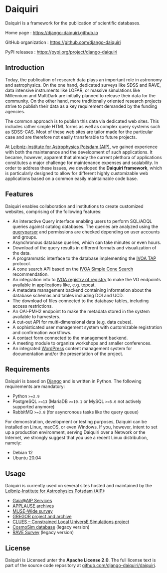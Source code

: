 # Daiquiri

Daiquiri is a framework for the publication of scientific databases.

Home page
: <https://django-daiquiri.github.io>

GitHub organization
: <https://github.com/django-daiquiri>

PyPI releases
: <https://pypi.org/project/django-daiquiri>

## Introduction

Today, the publication of research data plays an important role in astronomy and astrophysics. On the one hand, dedicated surveys like SDSS and RAVE, data intensive instruments like LOFAR, or massive simulations like Millennium and MultiDark are initially planned to release their data for the community. On the other hand, more traditionally oriented research projects strive to publish their data as a key requirement demanded by the funding agencies.

The common approach is to publish this data via dedicated web sites. This includes rather simple HTML forms as well as complex query systems such as SDSS-CAS. Most of these web sites are tailor made for the particular case and are therefore not easily transferable to future projects.

At [Leibniz-Institute for Astrophysics Potsdam (AIP)](http://www.aip.de/), we gained experience with both the maintenance and the development of such applications. It became, however, apparent that already the current plethora of applications constitutes a major challenge for maintenance expenses and scalability. In order to address these issues, we developed the **Daiquiri framework**, which is particularly designed to allow for different highly customizable web applications based on a common easily maintainable code base.

## Features

Daiquiri enables collaboration and institutions to create customized websites, comprising of the following features:

* An interactive Query interface enabling users to perform SQL/ADQL queries against catalog databases. The queries are analyzed using the [queryparser](https://github.com/django-daiquiri/queryparser) and permissions are checked depending on user accounts and groups.
* Asynchronous database queries, which can take minutes or even hours.
* Download of the query results in different formats and visualization of the data.
* A programmatic interface to the database implementing the [IVOA TAP](http://www.ivoa.net/documents/TAP/20180830/PR-TAP-1.1-20180830.html) protocol.
* A cone search API based on the [IVOA Simple Cone Search](http://www.ivoa.net/documents/latest/ConeSearch.html) recommendation.
* An integration into to [IVOA registry of registry](http://rofr.ivoa.net/) to make the VO endpoints available in applications like, e.g. [topcat](http://www.star.bris.ac.uk/~mbt/topcat/).
* A metadata management backend containing information about the database schemas and tables including DOI and UCD.
* The download of files connected to the database tables, including access restrictions.
* An OAI-PMH2 endpoint to make the metadata stored in the system available to harvesters.
* A cut-out API for multi-dimensional data (e.g. data cubes).
* A sophisticated user management system with customizable registration and confirmation workflows.
* A contact form connected to the management backend.
* A meeting module to organize workshops and smaller conferences.
* An integrated [WordPress](https://wordpress.org/) content management system for documentation and/or the presentation of the project.

## Requirements

Daiquiri is based on [Django](https://www.djangoproject.com/) and is written in Python. The following requirements are mandatory:

* Python `>=3.9`
* PostgreSQL `>=13` (MariaDB `>=10.1` or MySQL `>=5.6` not actively supported anymore)
* RabbitMQ `>=3.8` (for asyncronous tasks like the query queue)

For demonstration, development or testing purposes, Daiquiri can be installed on Linux, macOS, or even Windows. If you, however, intent to set up a production environment, serving Daiquiri over a Network or the Internet, we strongly suggest that you use a recent Linux distribution, namely:

* Debian 12
* Ubuntu 20.04


## Usage

Daiquiri is currently used on several sites hosted and maintained by the [Leibniz-Institute for Astrophysics Potsdam (AIP)](http://www.aip.de/):

* [Gaia@AIP Services](https://gaia.aip.de)
* [APPLAUSE archives](https://www.plate-archive.org)
* [MUSE-Wide survey](https://musewide.aip.de)
* [GREGOR project and archive](https://gregor.aip.de)
* [CLUES – Constrained Local UniversE Simulations project](https://www.clues-project.org)
* [CosmoSim database](https://www.cosmosim.org) (legacy version)
* [RAVE Survey](https://www.rave-survey.org) (legacy version)

## License

Daiquiri is Licensed unter the **Apache License 2.0**. The full license text is part of the source code repository at [github.com/django-daiquiri/daiquiri](https://github.com/django-daiquiri/daiquiri/blob/master/LICENSE).
